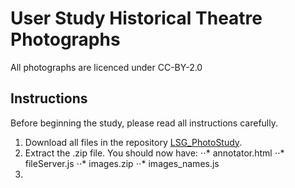 # User Study Historical Theatre Photographs
All photographs are licenced under CC-BY-2.0

## Instructions
Before beginning the study, please read all instructions carefully.  

1. Download all files in the repository [LSG_PhotoStudy](https://github.com/ISE-FIZKarlsruhe/LSG_PhotoStudy).
2. Extract the .zip file. You should now have:
⋅⋅* annotator.html
⋅⋅* fileServer.js
⋅⋅* images.zip 
⋅⋅* images_names.js
3. 
